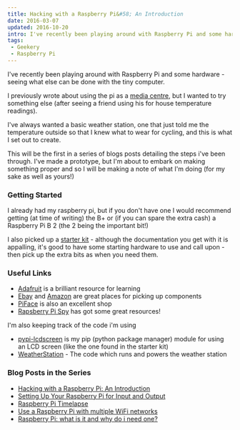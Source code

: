 ```yaml
---
title: Hacking with a Raspberry Pi&#58; An Introduction
date: 2016-03-07
updated: 2016-10-20
intro: I've recently been playing around with Raspberry Pi and some hardware - seeing what else can be done with the tiny computer. I previously wrote about using the pi as ...
tags:
 - Geekery
 - Raspberry Pi
---
```


<p>I've recently been playing around with Raspberry Pi and some hardware - seeing what else can be done with the tiny computer.</p>
<p>I previously wrote about using the pi as a <a href="http://www.mikestreety.co.uk/blog/my-media-centre-solution">media centre</a>, but I wanted to try something else (after seeing a friend using his for house temperature readings).</p>
<p>I've always wanted a basic weather station, one that just told me the temperature outside so that I knew what to wear for cycling, and this is what I set out to create.</p>
<p>This will be the first in a series of blogs posts detailing the steps i've been through. I've made a prototype, but I'm about to embark on making something proper and so I will be making a note of what I'm doing (for my sake as well as yours!)</p>
<h3>Getting Started</h3>
<p>I already had my raspberry pi, but if you don't have one I would recommend getting (at time of writing) the B+ or (if you can spare the extra cash) a Raspberry Pi B 2 (the 2 being the important bit!)</p>
<p>I also picked up a <a href="http://www.amazon.co.uk/Sintron-T-Cobbler-Extension-Starter-Raspberry/dp/B00KKW6NEA/">starter kit</a> - although the documentation you get with it is appalling, it's good to have some starting hardware to use and call upon - then pick up the extra bits as when you need them.</p>
<h3>Useful Links</h3>
<ul>
<li><a href="https://learn.adafruit.com/category/raspberry-pi">Adafruit</a> is a brilliant resource for learning</li>
<li><a href="http://www.ebay.co.uk">Ebay</a> and <a href="http://www.amazon.co.uk">Amazon</a> are great places for picking up components</li>
<li><a href="http://www.piface.org.uk/">PiFace</a> is also an excellent shop</li>
<li><a href="http://www.raspberrypi-spy.co.uk/">Rapsberry Pi Spy</a> has got some great resources!</li>
</ul>
<p>I'm also keeping track of the code i'm using</p>
<ul>
<li><a href="https://github.com/mikestreety/pypi-lcdscreen">pypi-lcdscreen</a> is my pip (python package manager) module for using an LCD screen (like the one found in the starter kit)</li>
<li><a href="https://github.com/mikestreety/WeatherStation">WeatherStation</a> - The code which runs and powers the weather station</li>
</ul>
<h3>Blog Posts in the Series</h3>
<ul>
<li><a href="http://www.mikestreety.co.uk/blog/hacking-with-a-raspberry-pi-an-introduction">Hacking with a Raspberry Pi: An Introduction</a></li>
<li><a href="http://www.mikestreety.co.uk/blog/setting-up-your-raspberry-pi-for-input-and-output">Setting Up Your Raspberry Pi for Input and Output</a></li>
<li><a href="http://www.mikestreety.co.uk/blog/raspberry-pi-timelapse">Raspberry Pi Timelapse</a></li>
<li><a href="http://www.mikestreety.co.uk/blog/use-a-raspberry-pi-with-multiple-wifi-networks">Use a Raspberry Pi with multiple WiFi networks</a></li><li><a href="https://www.liquidlight.co.uk/blog/article/raspberry-pi-what-is-it-and-why-do-i-need-one/">Raspberry Pi: what is it and why do i need one?</a></li>
</ul>